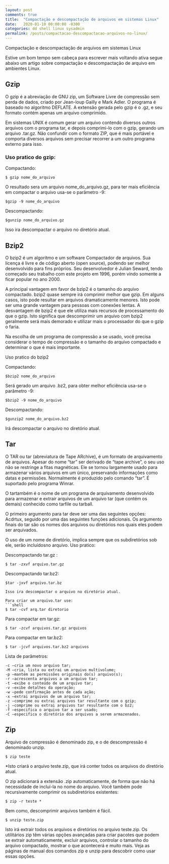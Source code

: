 ```yaml
---
layout: post
comments: true
title:  "Compactação e descompactação de arquivos em sistemas Linux"
date:   2020-01-10 00:00:00 -0300
categories: dd shell linux sysadmin 
permalink: /posts/compactacao-descompactacao-arquivos-no-linux/
---
```

Compactação e descompactação de arquivos em sistemas Linux 

Estive um bom tempo sem cabeça para escrever mais voltando ativa segue abaixo um artigo sobre compactação e descompactação de arquivo em ambientes Linux.

## Gzip
O gzip é a abreviação de GNU zip, um Software Livre de compressão sem perda de 
dados, criado por Jean-loup Gailly e Mark Adler. O programa é baseado no 
algoritmo DEFLATE. A extensão gerada pelo gzip é o .gz, e seu formato contém 
apenas um arquivo comprimido. 

Em sistemas UNIX é comum gerar um arquivo contendo diversos outros arquivos com
o programa tar, e depois comprimi-lo com o gzip, gerando um arquivo .tar.gz.
Não confundir com o formato ZIP, que é mais portável e comporta diversos 
arquivos sem precisar recorrer a um outro programa externo para isso.

### Uso pratico do gzip:

Compactando:
```shell
$ gzip nome_do_arquivo
```

O resultado sera um arquivo nome_do_arquivo.gz, para ter mais eficiência em compactar o arquivo usa-se o parâmetro -9:
```shell
$gzip -9 nome_do_arquivo
```

Descompactando:
```shell
$gunzip nome_do_arquivo.gz
```
Isso ira descompactar o arquivo no diretório atual.

## Bzip2

O bzip2 é um algoritmo e um software Compactador de arquivos. Sua licença é 
livre e de código aberto (open source), podendo ser melhor desenvolvido para 
fins próprios. Seu desenvolvedor é Julian Seward, tendo começado seu trabalho 
com este projeto em 1996, porém vindo somente a ficar popular no ano 2000. 

A principal vantagem em favor de bzip2 é o tamanho do arquivo compactado. bzip2
quase sempre irá comprimir melhor que gzip. Em alguns casos, isto pode resultar
em arquivos dramaticamente menores. Isto pode ser uma grande vantagem para 
pessoas com conexões lentas. A desvantagem de bzip2 é que ele utiliza mais 
recursos de processamento do que o gzip. Isto significa que descomprimir um 
arquivo com bzip2 geralmente será mais demorado e utilizar mais o processador 
do que o gzip o faria. 

Na escolha de um programa de compressão a se usado, você precisa considerar o 
tempo de compressão e o tamanho do arquivo compactado e determinar o que é 
mais importante.

Uso pratico do bzip2

Compactando:
```shell
$bzip2 nome_do_arquivo
```

Será gerado um arquivo .bz2, para obter melhor eficiência usa-se o parâmetro -9:
```shell
$bzip2 -9 nome_do_arquivo
```

Descompactando:
```shell
$gunzip2 nome_do_arquivo.bz2
```
Irá descompactar o arquivo no diretório atual.

## Tar

O TAR ou tar (abreviatura de Tape ARchive), é um formato de arquivamento de 
arquivos. Apesar do nome “tar” ser derivado de “tape archive”, o seu uso não 
se restringe a fitas magnéticas. Ele se tornou largamente usado para armazenar
vários arquivos em um único, preservando informações como datas e permissões. 
Normalmente é produzido pelo comando “tar”. É suportado pelo programa Winrar. 

O tartambém é o nome de um programa de arquivamento desenvolvido para armazenar 
e extrair arquivos de um arquivo tar (que contém os demais) conhecido como 
tarfile ou tarball. 

O primeiro argumento para tar deve ser uma das seguintes opções: Acdrtux, 
seguido por uma das seguintes funções adicionais. Os argumento finais do tar 
são os nomes dos arquivos ou diretórios nos quais eles podem ser arquivados. 

O uso de um nome de diretório, implica sempre que os subdiretórios sob ele, 
serão incluídosno arquivo. Uso pratico:

Descompactando tar.gz :
```shell
$ tar -zxvf arquivo.tar.gz
```
Descompactando tar.bz2:
```shell 
$tar -jxvf arquivo.tar.bz

Isso ira descompactar o arquivo no diretório atual. 

Para criar um arquivo.tar use:
```shell
$ tar -cvf arq.tar diretorio
```

Para compactar em tar.gz:
```shell
$ tar -zcvf arquivos.tar.gz arquivos
```
Para compactar em tar.bz2:
```shell
$ tar -jcvf arquivos.tar.bz2 arquivos
```

Lista de parâmetros:
```
-c –cria um novo arquivo tar;
-M –cria, lista ou extrai um arquivo multivolume;
-p –mantém as permissões originais do(s) arquivo(s);
-r –acrescenta arquivos a um arquivo tar;
-t –exibe o conteúdo de um arquivo tar;
-v –exibe detalhes da operação;
-w –pede confirmação antes de cada ação;
-x –extrai arquivos de um arquivo tar;
-z –comprime ou extrai arquivos tar resultante com o gzip;
-j –comprime ou extrai arquivos tar resultante com o bz2;
-f –especifica o arquivo tar a ser usado;
-C –especifica o diretório dos arquivos a serem armazenados.
```

## Zip

Arquivo de compressão é denominado zip, e o de descompressão é denominado unzip.
```shell
$ zip teste 
```

*Isto criará o arquivo teste.zip, que irá conter todos os arquivos do diretório 
atual. 

O zip adicionará a extensão .zip automaticamente, de forma que não há 
necessidade de incluí-la no nome do arquivo. Você também pode recursivamente 
comprimir os subdiretórios existentes:
```shell
$ zip -r teste *
```

Bem como, descomprimir arquivos também é fácil.
```shell
$ unzip teste.zip
```

Isto irá extrair todos os arquivos e diretórios no arquivo teste.zip. 
Os utilitários zip têm várias opções avançadas para criar pacotes que podem 
se extrair automaticamente, excluir arquivos, controlar o tamanho do arquivo 
compactado, mostrar o que acontecerá e muito mais. Veja as páginas de manual 
dos comandos zip e unzip para descobrir como usar essas opções.
